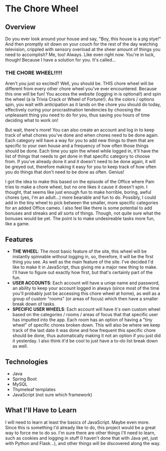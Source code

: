 # The Chore Wheel

## Overview
Do you ever look around your house and say, "Boy, this house is a pig stye!" And then promptly sit down on your couch for the rest of the day watching television, crippled with sensory overload at the sheer amount of things you need to accomplish? Me, too! Always. Like even right now. You're in luck, though! Because I have a solution for you. It's called...

### THE CHORE WHEEL!!!!!

Aren't you just so excited? Well, you should be. THIS chore wheel will be different from every other chore wheel you've ever encountered. Because this one will be fun! You access the website (logging in is optional!) and spin the wheel (a la Trivia Crack or Wheel of Fortune!). As the colors / options spin, you wait with anticipation as it lands on the chore you should do today, effectively curing your procrastination tendencies by choosing the unpleasant thing you need to do for you, thus saving you hours of time deciding what to work on!

But wait, there's more! You can also create an account and log in to keep track of what chores you've done and when chores need to be done again. Each category will have a way for you to add new things to them that are specific to your own house and a frequency of how often those things should be done. Each time you spin the wheel while logged in, it'll have the list of things that needs to get done in that specific category to choose from. If you've already done it and it doesn't need to be done again, it will be greyed out, therefore making it easy for you to keep track of how often you do things that don't need to be done as often. Genius!

I got the idea to make this based on the episode of the Office where Pam tries to make a chore wheel, but no one likes it cause it doesn't spin. I thought, that seems like just enough fun to make horrible, boring, awful chores (yes, I'm an adult...) more bearable and fun to do. Possibly, I could add in the tiny wheel to pick between the smaller, more specific categories for an added Office cameo. I also feel like there is some potential to add bonuses and streaks and all sorts of things. Though, not quite sure what the bonuses would be yet. The point is to make undesireable tasks more fun, like a game.

## Features
- **THE WHEEL**: The most basic feature of the site, this wheel will be instantly spinnable without logging in, so, therefore, it will be the first thing you see. As well as the main feature of the site. I've decided I'd like to make it in JavaScript, thus giving me a major new thing to make. I'll have to figure out exactly how first, but that's certainly part of the fun.
- **USER ACCOUNTS**: Each account will have a uniqe name and password, an ability to keep your account logged in always (since most of the time you'll probably just be accessing this chore wheel at home), as well as a group of custom "rooms" (or areas of focus) which then have a smaller break down of tasks.
- **SPECIFIC USER WHEELS**: Each account will have it's own custom wheel based on the categories / rooms / areas of focus that that specific user has imputted into the app. Each room has an option of having a "tiny wheel" of specific chores broken down. This will also be where we keep track of the last date it was done and how frequent this specific chore should be done, thus automatically making it not an option if you just did it yesterday. I also think it'd be cool to just have a to-do list break down as well.

## Technologies
- Java
- Spring Boot
- MySQL
- Thymeleaf templates
- JavaScript (not sure which framework)

## What I'll Have to Learn
I will need to learn at least the basics of JavaScript. Maybe even more. Since this is something I'd already like to do, this project would be a great way to force me to do so. I'm sure there are other things I'll need to learn, such as cookies and logging in stuff (I haven't done that with Java yet, just with Python and Flask...), and other things will be discovered along the way.
